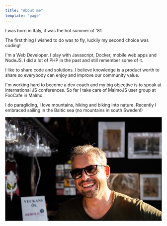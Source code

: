 ```yaml
---
title: "About me"
template: "page"
---
```


I was born in Italy, it was the hot summer of '81.

The first thing I wished to do was to fly, luckily my second choice was coding!

I'm a Web Developer. I play with Javascript, Docker, mobile web apps and NodeJS. I did a lot of PHP in the past and still remember some of it.

I like to share code and solutions. I believe knowledge is a product worth to share so everybody can enjoy and improve our community value.

I'm working hard to become a dev coach and my big objective is to speak at international JS conferences. So far I take care of MalmoJS user group at FooCafe in Malmo.

I do paragliding, I love mountains, hiking and biking into nature. Recently I embraced sailing in the Baltic sea (no mountains in south Sweden!)

![Marco Pegoraro](./marcopeg.jpg)
